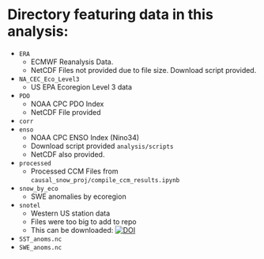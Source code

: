 # Directory featuring data in this analysis:

- `ERA`
    - ECMWF Reanalysis Data. 
    - NetCDF Files not provided due to file size. Download script provided. 
- `NA_CEC_Eco_Level3`
    - US EPA Ecoregion Level 3 data
- `PDO`
    - NOAA CPC PDO Index
    - NetCDF File provided
- `corr`
- `enso`
    - NOAA CPC ENSO Index (Nino34)
    - Download script provided `analysis/scripts`
    - NetCDF also provided.
- `processed`
    - Processed CCM Files from `causal_snow_proj/compile_ccm_results.ipynb`
- `snow_by_eco`
    - SWE anomalies by ecoregion
- `snotel`
    - Western US station data
    - Files were too big to add to repo
    - This can be downloaded: [![DOI](https://zenodo.org/badge/DOI/10.5281/zenodo.4546865.svg)](https://doi.org/10.5281/zenodo.4546865)
- `SST_anoms.nc`
- `SWE_anoms.nc`

